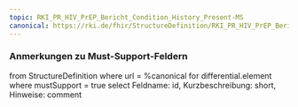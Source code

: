 ```yaml
---
topic: RKI_PR_HIV_PrEP_Bericht_Condition_History_Present-MS
canonical: https://rki.de/fhir/StructureDefinition/RKI_PR_HIV_PrEP_Bericht_Condition_History_Present
---
```


### Anmerkungen zu Must-Support-Feldern

<fql>
from
	StructureDefinition
where 
    url = %canonical
for differential.element
where mustSupport = true
select
	Feldname: id, Kurzbeschreibung: short, Hinweise: comment
</fql>

